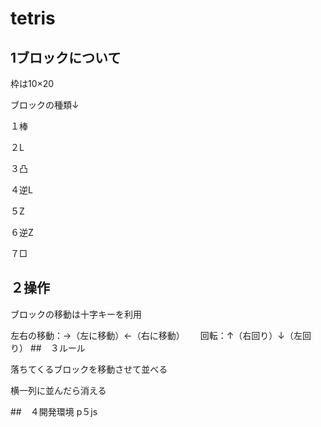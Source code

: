 # tetris
## 1ブロックについて　
枠は10×20

ブロックの種類↓

１棒

２L

３凸

４逆L

５Z

６逆Z

７□
## ２操作
ブロックの移動は十字キーを利用

左右の移動：→（左に移動）←（右に移動）　　
回転：↑（右回り）↓（左回り）
##　３ルール

落ちてくるブロックを移動させて並べる

横一列に並んだら消える

##　４開発環境
p５js
